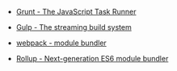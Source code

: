 - [Grunt - The JavaScript Task Runner](https://github.com/gruntjs/grunt)
- [Gulp - The streaming build system](https://github.com/gulpjs/gulp)

- [webpack - module bundler](https://github.com/webpack/webpack)
- [Rollup - Next-generation ES6 module bundler](https://github.com/rollup/rollup)
